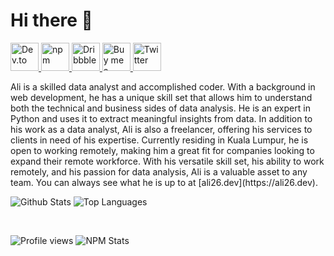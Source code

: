 # Hi there 👋

<!--
**tterb/tterb** is a ✨ _special_ ✨ repository because its `README.md` (this file) appears on your GitHub profile.

Here are some ideas to get you started:

- 🔭 I’m currently working on ...
- 🌱 I’m currently learning ...
- 👯 I’m looking to collaborate on ...
- 🤔 I’m looking for help with ...
- 💬 Ask me about ...
- 📫 How to reach me: ...
- 😄 Pronouns: ...
- ⚡ Fun fact: ...
-->

<p align="left">
  <a href="https://dev.to/ali26">
    <img src="https://user-images.githubusercontent.com/16360374/87501757-be259100-c614-11ea-854d-77405a469ca2.png" alt="Dev.to" height="45" />
  </a>
  <a href="https://www.npmjs.com/~ali26">
    <img src="https://user-images.githubusercontent.com/16360374/87503303-b5cf5500-c618-11ea-836e-065bbc221a12.png" alt="npm" height="45" />
  </a>
  <a href="https://dribbble.com/ali26">
    <img src="https://user-images.githubusercontent.com/16360374/87503301-b536be80-c618-11ea-8c99-45cce807ce83.png" alt="Dribbble" height="45" />
  </a>
  <a href="https://www.buymeacoffee.com/ali26">
    <img src="https://user-images.githubusercontent.com/16360374/87501619-60914480-c614-11ea-8c13-a8a5129e7448.png" alt="Buy me a coffee" height="45" />
  </a>
  <a href="https://twitter.com/ali26_codes">
    <img src="https://user-images.githubusercontent.com/16360374/87503304-b5cf5500-c618-11ea-88ad-eebb40f570b2.png" alt="Twitter" height="45" />
  </a>
</p>
Ali is a skilled data analyst and accomplished coder. With a background in web development, he has a unique skill set that allows him to understand both the technical and business sides of data analysis. He is an expert in Python and uses it to extract meaningful insights from data. In addition to his work as a data analyst, Ali is also a freelancer, offering his services to clients in need of his expertise. Currently residing in Kuala Lumpur, he is open to working remotely, making him a great fit for companies looking to expand their remote workforce. With his versatile skill set, his ability to work remotely, and his passion for data analysis, Ali is a valuable asset to any team. You can always see what he is up to at [ali26.dev](https://ali26.dev).

<br />

<p align="left">
  <img align="top" src="https://github-readme-stats.vercel.app/api?username=ali26-dev&show_icons=true&hide_title=false&include_all_commits=true&count_private=true&hide=[%22contribs%22]" alt="Github Stats" />
  <img align="top" src="https://github-readme-stats.vercel.app/api/top-langs/?username=ali26-dev&langs_count=9b&hide=css&layout=compact" alt="Top Languages" />
</p>

<br />

<p align="left">
  <img src="https://gpvc.arturio.dev/ali26" alt="Profile views" />
  <img src="https://img.shields.io/endpoint?url=https%3A%2F%2Fraw.githubusercontent.com%2Fali26%2Fgithub-readme-npm-downloads%2Fmaster%2Fstats.json" alt="NPM Stats" />
</p>
